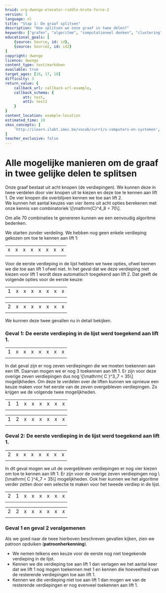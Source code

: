 ```yaml
---
hruid: org-dwengo-elevator-riddle-brute-force-2
version: 1
language: nl
title: "Stap 1: De graaf splitsen"
description: "Hoe splitsen we onze graaf in twee delen?"
keywords: ["grafen", "algoritme", "computationeel denken", "clustering", "datastructuur", "brute force"]
educational_goals: [
    {source: Source, id: id}, 
    {source: Source2, id: id2}
]
copyright: dwengo
licence: dwengo
content_type: text/markdown
available: true
target_ages: [16, 17, 18]
difficulty: 3
return_value: {
    callback_url: callback-url-example,
    callback_schema: {
        att: test,
        att2: test2
    }
}
content_location: example-location
estimated_time: 10
skos_concepts: [
    'http://ilearn.ilabt.imec.be/vocab/curr1/s-computers-en-systemen', 
]
teacher_exclusive: false
---
```


# Alle mogelijke manieren om de graaf in twee gelijke delen te splitsen

Onze graaf bestaat uit acht knopen (de verdiepingen). We kunnen deze in twee verdelen door vier knopen uit te kiezen en deze toe te kennen aan lift 1. De vier knopen die overblijven kennen we toe aan lift 2.  
We kunnen het aantal keuzes van vier items uit acht opties berekenen met onze kennis van combinatoriek \\[\mathrm{C}^4_8 = 70\\].

Om alle 70 combinaties te genereren kunnen we een eenvoudig algoritme bedenken.

We starten zonder verdeling. We hebben nog geen enkele verdieping gekozen om toe te kennen aan lift 1:

|   |   |   |   |   |   |   |   |
| - | - | - | - | - | - | - | - |
| x | x | x | x | x | x | x | x |
|   |   |   |   |   |   |   |   |

Voor de eerste verdieping in de lijst hebben we twee opties, ofwel kennen we die toe aan lift 1 ofwel niet. In het geval dat we deze verdieping niet kiezen voor lift 1 wordt deze automatisch toegekend aan lift 2. Dat geeft de volgende opties voor de eerste keuze:


|   |   |   |   |   |   |   |   |
| - | - | - | - | - | - | - | - |
| 1 | x | x | x | x | x | x | x |
|   |   |   |   |   |   |   |   |

|   |   |   |   |   |   |   |   |
| - | - | - | - | - | - | - | - |
| 2 | x | x | x | x | x | x | x |
|   |   |   |   |   |   |   |   |

We kunnen deze twee gevallen nu in detail bekijken.

### Geval 1: De eerste verdieping in de lijst werd toegekend aan lift 1.

|   |   |   |   |   |   |   |   |
| - | - | - | - | - | - | - | - |
| 1 | x | x | x | x | x | x | x |
|   |   |   |   |   |   |   |   |

In dat geval zijn er nog zeven verdiepingen die we moeten toekennen aan een lift. Daarvan mogen we er nog 3 toekennen aan lift 1. Er zijn voor deze overige zeven verdiepingen dus nog \\[\mathrm{ C }^3_7 = 35\\] mogelijkheden. Om deze te verdelen over de liften kunnen we opnieuw een keuze maken voor het eerste van de zeven overgebleven verdiepingen. Zo krijgen we de volgende twee mogelijkheden.


|   |   |   |   |   |   |   |   |
| - | - | - | - | - | - | - | - |
| 1 | 1 | x | x | x | x | x | x |
|   |   |   |   |   |   |   |   |

|   |   |   |   |   |   |   |   |
| - | - | - | - | - | - | - | - |
| 1 | 2 | x | x | x | x | x | x |
|   |   |   |   |   |   |   |   |

### Geval 2: De eerste verdieping in de lijst werd toegekend aan lift 1.

|   |   |   |   |   |   |   |   |
| - | - | - | - | - | - | - | - |
| 2 | x | x | x | x | x | x | x |
|   |   |   |   |   |   |   |   |

In dit geval mogen we uit de overgebleven verdiepingen er nog vier kiezen om toe te kennen aan lift 1. Er zijn voor de overige zeven verdiepingen nog \\[\mathrm{ C }^4_7 = 35\\] mogelijkheden. Ook hier kunnen we het algoritme verder zetten door een selectie te maken voor het tweede verdiep in de lijst.

|   |   |   |   |   |   |   |   |
| - | - | - | - | - | - | - | - |
| 2 | 1 | x | x | x | x | x | x |
|   |   |   |   |   |   |   |   |

|   |   |   |   |   |   |   |   |
| - | - | - | - | - | - | - | - |
| 2 | 2 | x | x | x | x | x | x |
|   |   |   |   |   |   |   |   |

### Geval 1 en geval 2 veralgemenen

Als we goed naar de twee hierboven beschreven gevallen kijken, zien we patroon opduiken (**patroonherkenning**).
- We nemen telkens een keuze voor de eerste nog niet toegekende verdieping in de lijst. 
- Kennen we die verdieping toe aan lift 1 dan verlagen we het aantal keer dat we lift 1 nog mogen toekennen met 1 en kennen die hoeveelheid van de resterende verdiepingen toe aan lift 1.
- Kennen we die verdieping niet toe aan lift 1 dan mogen we van de resterende verdiepingen er nog evenveel toekennen aan lift 1.
